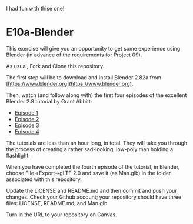 I had fun with thise one!





# E10a-Blender
This exercise will give you an opportunity to get some experience using Blender (in advance of the requirements for Project 09).

As usual, Fork and Clone this repository.

The first step will be to download and install Blender 2.82a from [https://www.blender.org](https://www.blender.org).

Then, watch (and follow along with) the first four episodes of the excellent Blender 2.8 tutorial by Grant Abbitt:

 * [Episode 1](https://youtu.be/7MRonzqYJgw)
 * [Episode 2](https://youtu.be/L0AY61v6-M4)
 * [Episode 3](https://youtu.be/WFzIbz2FN28)
 * [Episode 4](https://youtu.be/OFmKedu8r88)

The tutorials are less than an hour long, in total. They will take you through the process of creating a rather sad-looking, low-poly man holding a flashlight.

When you have completed the fourth episode of the tutorial, in Blender, choose File->Export->gLTF 2.0 and save it (as Man.glb) in the folder associated with this repository.

Update the LICENSE and README.md and then commit and push your changes. Check your Github account; your repository should have three files: LICENSE, README.md, and Man.glb

Turn in the URL to your repository on Canvas.
